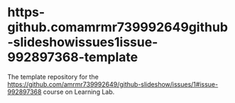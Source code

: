 # https-github.comamrmr739992649github-slideshowissues1issue-992897368-template
The template repository for the https://github.com/amrmr739992649/github-slideshow/issues/1#issue-992897368 course on Learning Lab.
